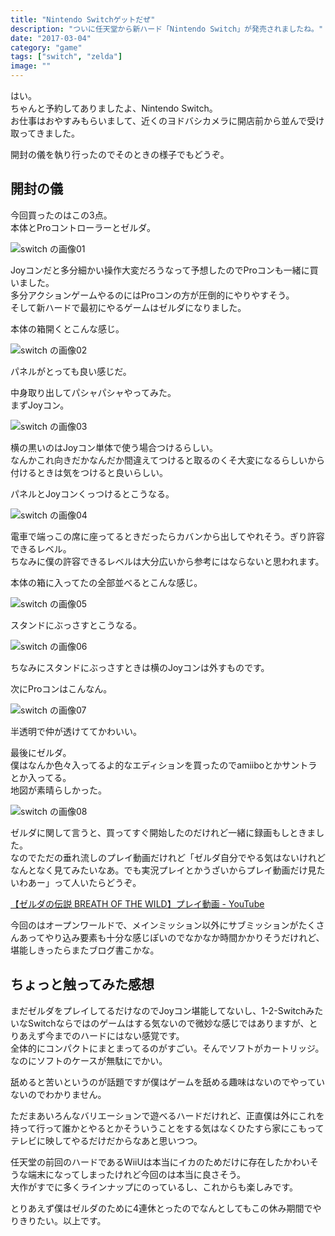 ```yaml
---
title: "Nintendo Switchゲットだぜ"
description: "ついに任天堂から新ハード「Nintendo Switch」が発売されましたね。"
date: "2017-03-04"
category: "game"
tags: ["switch", "zelda"]
image: ""
---
```


はい。  
ちゃんと予約してありましたよ、Nintendo Switch。  
お仕事はおやすみもらいまして、近くのヨドバシカメラに開店前から並んで受け取ってきました。

開封の儀を執り行ったのでそのときの様子でもどうぞ。

## 開封の儀

今回買ったのはこの3点。  
本体とProコントローラーとゼルダ。

![switch の画像01](/images/post/2017/03/nintendo-switch/01.png "switch の画像01")

Joyコンだと多分細かい操作大変だろうなって予想したのでProコンも一緒に買いました。  
多分アクションゲームやるのにはProコンの方が圧倒的にやりやすそう。  
そして新ハードで最初にやるゲームはゼルダになりました。

本体の箱開くとこんな感じ。

![switch の画像02](/images/post/2017/03/nintendo-switch/02.png "switch の画像02")

パネルがとっても良い感じだ。

中身取り出してパシャパシャやってみた。  
まずJoyコン。

![switch の画像03](/images/post/2017/03/nintendo-switch/03.png "switch の画像03")

横の黒いのはJoyコン単体で使う場合つけるらしい。  
なんかこれ向きだかなんだか間違えてつけると取るのくそ大変になるらしいから付けるときは気をつけると良いらしい。

パネルとJoyコンくっつけるとこうなる。

![switch の画像04](/images/post/2017/03/nintendo-switch/04.png "switch の画像04")

電車で端っこの席に座ってるときだったらカバンから出してやれそう。ぎり許容できるレベル。  
ちなみに僕の許容できるレベルは大分広いから参考にはならないと思われます。

本体の箱に入ってたの全部並べるとこんな感じ。

![switch の画像05](/images/post/2017/03/nintendo-switch/05.png "switch の画像05")

スタンドにぶっさすとこうなる。

![switch の画像06](/images/post/2017/03/nintendo-switch/06.png "switch の画像06")

ちなみにスタンドにぶっさすときは横のJoyコンは外すものです。

次にProコンはこんなん。

![switch の画像07](/images/post/2017/03/nintendo-switch/07.png "switch の画像07")

半透明で仲が透けててかわいい。

最後にゼルダ。  
僕はなんか色々入ってるよ的なエディションを買ったのでamiiboとかサントラとか入ってる。  
地図が素晴らしかった。

![switch の画像08](/images/post/2017/03/nintendo-switch/08.png "switch の画像08")

ゼルダに関して言うと、買ってすぐ開始したのだけれど一緒に録画もしときました。  
なのでただの垂れ流しのプレイ動画だけれど「ゼルダ自分でやる気はないけれどなんとなく見てみたいなあ。でも実況プレイとかうざいからプレイ動画だけ見たいわあー」って人いたらどうぞ。

[【ゼルダの伝説 BREATH OF THE WILD】プレイ動画 - YouTube](https://www.youtube.com/playlist?list=PL0-7K-y8v19DoWnvEkSLNBtXtRW3gXlph)

今回のはオープンワールドで、メインミッション以外にサブミッションがたくさんあってやり込み要素も十分な感じぽいのでなかなか時間かかりそうだけれど、堪能しきったらまたブログ書こかな。

## ちょっと触ってみた感想

まだゼルダをプレイしてるだけなのでJoyコン堪能してないし、1-2-SwitchみたいなSwitchならではのゲームはする気ないので微妙な感じではありますが、とりあえず今までのハードにはない感覚です。  
全体的にコンパクトにまとまってるのがすごい。そんでソフトがカートリッジ。なのにソフトのケースが無駄にでかい。

舐めると苦いというのが話題ですが僕はゲームを舐める趣味はないのでやっていないのでわかりません。

ただまあいろんなバリエーションで遊べるハードだけれど、正直僕は外にこれを持って行って誰かとやるとかそういうことをする気はなくひたすら家にこもってテレビに映してやるだけだからなあと思いつつ。

任天堂の前回のハードであるWiiUは本当にイカのためだけに存在したかわいそうな端末になってしまったけれど今回のは本当に良さそう。  
大作がすでに多くラインナップにのっているし、これからも楽しみです。

とりあえず僕はゼルダのために4連休とったのでなんとしてもこの休み期間でやりきりたい。以上です。
